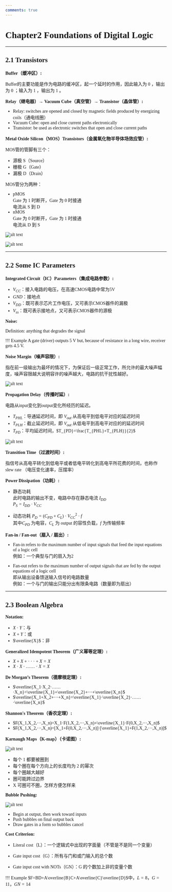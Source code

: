 ```yaml
---
comments: true
---
```


<span style="font-family: 'Times New Roman';">

# Chapter2 Foundations of Digital Logic

***

## 2.1 Transistors

**Buffer（缓冲区）:**

Buffer的主要功能是作为电路的缓冲区，起一个延时的作用，因此输入为 0 ，输出为 0 ；输入为 1 ，输出为 1 。

**Relay（继电器）$\rightarrow$ Vacuum Cube（真空管）$\rightarrow$ Transistor（晶体管）:**

* Relay: 
switches are opened and closed by magnetic fields produced by energizing coils（通电线圈）
* Vacuum Cube: 
open and close current paths electronically
* Transistor: 
be used as electronic switches that open and close current paths

**Metal Oxide Silicon（MOS）Transistors（金属氧化物半导体场效应管）:**

MOS管的管脚有三个：
* 源极 S（Source）
* 栅极 G（Gate）
* 漏极 D（Drain）

MOS管分为两种：
* pMOS  
    Gate 为 1 时断开，Gate 为 0 时接通  
    电流从 S 到 D   
* nMOS  
    Gate 为 0 时断开，Gate 为 1 时接通  
    电流从 D 到 S 

![alt text](image/2.1.1.jpg)

![alt text](image/2.1.2.jpg)

***

## 2.2 Some IC Parameters

**Integrated Circuit（IC）Parameters（集成电路参数）:**

* $V_{CC}$：接入电路的电压，在高速CMOS电路中常为5V
* $GND$：接地点
* $V_{DD}$：既可表示芯片工作电压，又可表示CMOS器件的漏极
* $V_{ss}$：既可表示接地点，又可表示CMOS器件的源极

**Noise:**

Definition: anything that degrades the signal

!!! Example 
    A gate (driver) outputs 5 V but, because of resistance in a long wire, receiver gets 4.5 V.

**Noise Margin（噪声容限）:**

指在前一级输出为最坏的情况下，为保证后一级正常工作，所允许的最大噪声幅度，噪声容限越大说明容许的噪声越大，电路的抗干扰性越好。

![alt text](image/2.2.1.jpg)

**Propagation Delay（传播时延）:**

电路从input变化到output变化所经历的延迟。

* $T_{PHL}$：导通延迟时间，即 $V_{out}$ 从高电平到低电平对应的延迟时间
* $T_{PLH}$：截止延迟时间，即 $V_{out}$ 从低电平到高电平对应的的延迟时间
* $T_{PD}$：平均延迟时间，$T_{PD}=\frac{T_{PHL}+T_{PLH}}{2}$

![alt text](image/2.2.2.jpg)

**Transition Time（过渡时间）:**

指信号从高电平转化到低电平或者低电平转化到高电平所花费的时间，也称作 slew rate （电压变化速率，压摆率）

**Power Dissipation（功耗）:**

* 静态功耗  
  此时电路的输出不变，电路中存在静态电流 $I_{DD}$  
  $P_S=I_{DD}·V_{CC}$

* 动态功耗
  $P_D=(C_{PD}+C_L)·V_{CC}^2·f$  
  其中$C_{PD}$ 为电容，$C_L$ 为 output 的容性负载，$f$ 为传输频率  

**Fan-in / Fan-out（扇入 / 扇出）:**

* Fan-in refers to the maximum number of input signals that feed the input equations of a logic cell  
  例如：一个典型与门的扇入为2

* Fan-out refers to the maximum number of output signals that are fed by the output equations of a logic cell  
  即从输出设备馈送输入信号的电路数量  
  例如：一个与门的输出只能分出有限条电路（数量即为扇出）

***

## 2.3 Boolean Algebra

**Notation:**

* $X·Y$：与
* $X+Y$：或
* $\overline{X}$：非

**Generalized Idempotent Theorem（广义幂等定理）:**

* $X+X+···+X=X$
* $X·X·……·X=X$

**De Morgan’s Theorem（德摩根定理）:**

* $\overline{X_1·X_2·……·X_n}=\overline{X_1}+\overline{X_2}+···+\overline{X_n}$
* $\overline{X_1+X_2+···+X_n}=\overline{X_1}·\overline{X_2}·……·\overline{X_n}$

**Shannon's Theorem（香农定理）:**

* $F(X_1,X_2,···,X_n)=X_1·F(1,X_2,···,X_n)+\overline{X_1}·F(0,X_2,···,X_n)$
* $F(X_1,X_2,···,X_n)=[X_1+F(0,X_2,···,X_n)]·[\overline{X_1}+F(1,X_2,···,X_n)]$

**Karnaugh Maps（K-map）（卡诺图）:**

![alt text](image/2.3.1.jpg)

* 每个 1 都要被圈到
* 每个圈在每个方向上的长度均为 2 的幂次
* 每个圈越大越好
* 圈可能跨过边界
* X 可圈可不圈，怎样方便怎样来

**Bubble Pushing:**

![alt text](image/2.3.2.png)

* Begin at output, then work toward inputs
* Push bubbles on final output back 
* Draw gates in a form so bubbles cancel

**Cost Criterion:**

* Literal cost（L）：一个逻辑式中出现的字面量（不管是不是同一个变量）

* Gate input cost（G）：所有与门和或门输入的总个数

* Gate input cost with NOTs（GN）：G 的个数加上非的变量个数
  
!!! Example
    $F=BD+A\overline{B}C+A\overline{C}\overline{D}$中，$L=8$，$G=11$，$GN=14$